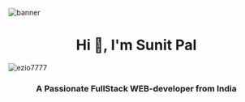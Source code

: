


![banner](https://github.com/Ezio7777/Ezio7777/assets/111626550/f39d2ae8-f69d-4e52-8135-72c1845aa83e)
<h1 align="center">Hi 👋, I'm Sunit Pal</h1>

<p align="left"> <img src="https://komarev.com/ghpvc/?username=ezio7777&label=Profile%20views&color=0e75b6&style=flat" alt="ezio7777" /> </p>
<h3 align="center">A Passionate FullStack WEB-developer from India</h3>







